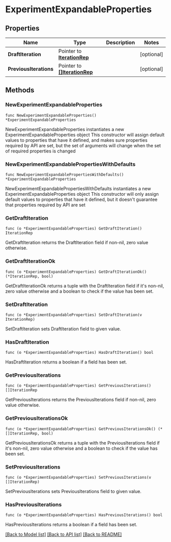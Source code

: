 # ExperimentExpandableProperties

## Properties

Name | Type | Description | Notes
------------ | ------------- | ------------- | -------------
**DraftIteration** | Pointer to [**IterationRep**](IterationRep.md) |  | [optional] 
**PreviousIterations** | Pointer to [**[]IterationRep**](IterationRep.md) |  | [optional] 

## Methods

### NewExperimentExpandableProperties

`func NewExperimentExpandableProperties() *ExperimentExpandableProperties`

NewExperimentExpandableProperties instantiates a new ExperimentExpandableProperties object
This constructor will assign default values to properties that have it defined,
and makes sure properties required by API are set, but the set of arguments
will change when the set of required properties is changed

### NewExperimentExpandablePropertiesWithDefaults

`func NewExperimentExpandablePropertiesWithDefaults() *ExperimentExpandableProperties`

NewExperimentExpandablePropertiesWithDefaults instantiates a new ExperimentExpandableProperties object
This constructor will only assign default values to properties that have it defined,
but it doesn't guarantee that properties required by API are set

### GetDraftIteration

`func (o *ExperimentExpandableProperties) GetDraftIteration() IterationRep`

GetDraftIteration returns the DraftIteration field if non-nil, zero value otherwise.

### GetDraftIterationOk

`func (o *ExperimentExpandableProperties) GetDraftIterationOk() (*IterationRep, bool)`

GetDraftIterationOk returns a tuple with the DraftIteration field if it's non-nil, zero value otherwise
and a boolean to check if the value has been set.

### SetDraftIteration

`func (o *ExperimentExpandableProperties) SetDraftIteration(v IterationRep)`

SetDraftIteration sets DraftIteration field to given value.

### HasDraftIteration

`func (o *ExperimentExpandableProperties) HasDraftIteration() bool`

HasDraftIteration returns a boolean if a field has been set.

### GetPreviousIterations

`func (o *ExperimentExpandableProperties) GetPreviousIterations() []IterationRep`

GetPreviousIterations returns the PreviousIterations field if non-nil, zero value otherwise.

### GetPreviousIterationsOk

`func (o *ExperimentExpandableProperties) GetPreviousIterationsOk() (*[]IterationRep, bool)`

GetPreviousIterationsOk returns a tuple with the PreviousIterations field if it's non-nil, zero value otherwise
and a boolean to check if the value has been set.

### SetPreviousIterations

`func (o *ExperimentExpandableProperties) SetPreviousIterations(v []IterationRep)`

SetPreviousIterations sets PreviousIterations field to given value.

### HasPreviousIterations

`func (o *ExperimentExpandableProperties) HasPreviousIterations() bool`

HasPreviousIterations returns a boolean if a field has been set.


[[Back to Model list]](../README.md#documentation-for-models) [[Back to API list]](../README.md#documentation-for-api-endpoints) [[Back to README]](../README.md)


